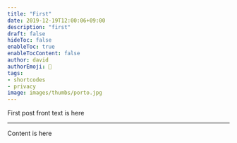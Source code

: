 ```yaml
---
title: "First"
date: 2019-12-19T12:00:06+09:00
description: "first"
draft: false
hideToc: false
enableToc: true
enableTocContent: false
author: david
authorEmoji: 👺
tags: 
- shortcodes
- privacy
image: images/thumbs/porto.jpg
---
```


First post front text is here
<!--more-->
---

Content is here